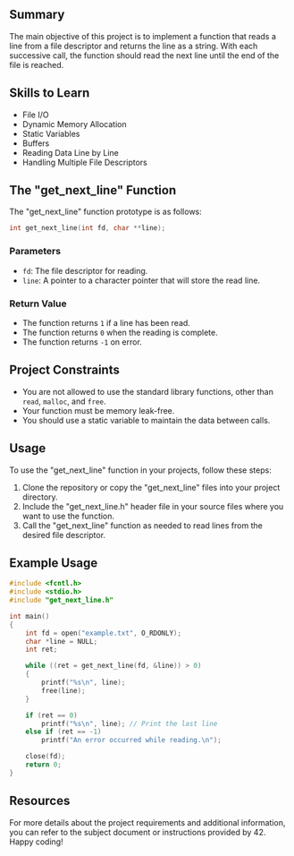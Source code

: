 ## Summary

The main objective of this project is to implement a function that reads a line from a file descriptor and returns the line as a string. With each successive call, the function should read the next line until the end of the file is reached.

## Skills to Learn

- File I/O
- Dynamic Memory Allocation
- Static Variables
- Buffers
- Reading Data Line by Line
- Handling Multiple File Descriptors

## The "get_next_line" Function

The "get_next_line" function prototype is as follows:

```c
int get_next_line(int fd, char **line);
```

### Parameters

- `fd`: The file descriptor for reading.
- `line`: A pointer to a character pointer that will store the read line.

### Return Value

- The function returns `1` if a line has been read.
- The function returns `0` when the reading is complete.
- The function returns `-1` on error.

## Project Constraints

- You are not allowed to use the standard library functions, other than `read`, `malloc`, and `free`.
- Your function must be memory leak-free.
- You should use a static variable to maintain the data between calls.

## Usage

To use the "get_next_line" function in your projects, follow these steps:

1. Clone the repository or copy the "get_next_line" files into your project directory.
2. Include the "get_next_line.h" header file in your source files where you want to use the function.
3. Call the "get_next_line" function as needed to read lines from the desired file descriptor.

## Example Usage

```c
#include <fcntl.h>
#include <stdio.h>
#include "get_next_line.h"

int main()
{
    int fd = open("example.txt", O_RDONLY);
    char *line = NULL;
    int ret;

    while ((ret = get_next_line(fd, &line)) > 0)
    {
        printf("%s\n", line);
        free(line);
    }

    if (ret == 0)
        printf("%s\n", line); // Print the last line
    else if (ret == -1)
        printf("An error occurred while reading.\n");

    close(fd);
    return 0;
}
```

## Resources

For more details about the project requirements and additional information, you can refer to the subject document or instructions provided by 42. Happy coding!
